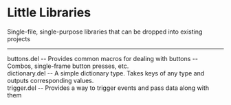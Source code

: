 # Little Libraries  
Single-file, single-purpose libraries that can be dropped into existing projects  

------

buttons.del -- Provides common macros for dealing with buttons -- Combos, single-frame button presses, etc.  
dictionary.del -- A simple dictionary type. Takes keys of any type and outputs corresponding values.  
trigger.del -- Provides a way to trigger events and pass data along with them